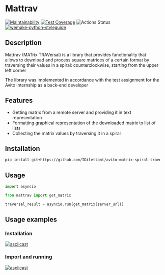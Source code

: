 # Mattrav

[![Maintainability](https://api.codeclimate.com/v1/badges/3535a537d8ebbc6ce79c/maintainability)](https://codeclimate.com/github/IDilettant/AVITO-matrix-spiral-traversal/maintainability)
[![Test Coverage](https://api.codeclimate.com/v1/badges/3535a537d8ebbc6ce79c/test_coverage)](https://codeclimate.com/github/IDilettant/AVITO-matrix-spiral-traversal/test_coverage)
![Actions Status](https://github.com/IDilettant/AVITO-matrix-spiral-traversal/workflows/tests%20and%20lints/badge.svg)
[![wemake-python-styleguide](https://img.shields.io/badge/style-wemake-000000.svg)](https://github.com/wemake-services/wemake-python-styleguide)


## Description
Mattrav (MATrix TRAVersal) is a library that provides functionality that allows to download
and process square matrices of a certain format by traversing their values in a spiral:
counterclockwise, starting from the upper left corner

The library was implemented in accordance with the test assignment for the Avito internship as a back-end developer

## Features
- Getting matrix from a remote server and providing it in text representation
- Formatting graphical representation of the downloaded matrix to list of lists
- Collecting the matrix values by traversing it in a spiral

## Installation
```bash
pip install git+https://github.com/IDilettant/avito-matrix-spiral-traversal.git
```

## Usage
```python
import asyncio

from mattrav import get_matrix

traversal_result = asyncio.run(get_matrix(server_url))
```

## Usage examples

### Installation
[![asciicast](https://asciinema.org/a/azGIm60fP78u9tVAQ4ukl5j0i.svg)](https://asciinema.org/a/azGIm60fP78u9tVAQ4ukl5j0i)

### Import and running
[![asciicast](https://asciinema.org/a/qCWX7w3shiA9Mv5BtcLwbMbtp.svg)](https://asciinema.org/a/qCWX7w3shiA9Mv5BtcLwbMbtp)
